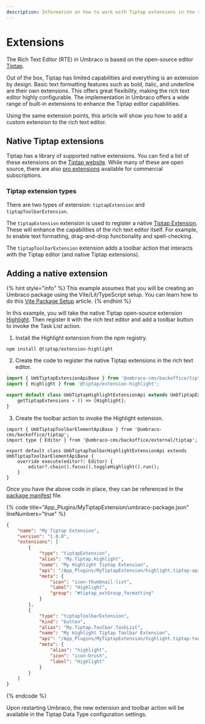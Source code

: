 ```yaml
---
description: Information on how to work with Tiptap extensions in the rich text editor.
---
```


# Extensions

The Rich Text Editor (RTE) in Umbraco is based on the open-source editor [Tiptap](https://tiptap.dev/).

Out of the box, Tiptap has limited capabilities and everything is an extension by design. Basic text formatting features such as bold, italic, and underline are their own extensions. This offers great flexibility, making the rich text editor highly configurable. The implementation in Umbraco offers a wide range of built-in extensions to enhance the Tiptap editor capabilities.

Using the same extension points, this article will show you how to add a custom extension to the rich text editor.

## Native Tiptap extensions

Tiptap has a library of supported native extensions. You can find a list of these extensions on the [Tiptap website](https://tiptap.dev/docs/editor/extensions/overview). While many of these are open source, there are also [pro extensions](https://tiptap.dev/docs/guides/pro-extensions) available for commercial subscriptions.

### Tiptap extension types

There are two types of extension: `tiptapExtension` and `tiptapToolbarExtension`.

The `tiptapExtension` extension is used to register a native [Tiptap Extension](https://tiptap.dev/docs/editor/extensions/). These will enhance the capabilities of the rich text editor itself. For example, to enable text formatting, drag-and-drop functionality and spell-checking.

The `tiptapToolbarExtension` extension adds a toolbar action that interacts with the Tiptap editor (and native Tiptap extensions).


## Adding a native extension

{% hint style="info" %}
This example assumes that you will be creating an Umbraco package using the Vite/Lit/TypeScript setup.
You can learn how to do this [Vite Package Setup](../../../../../customizing/development-flow/vite-package-setup.md) article.
{% endhint %}

In this example, you will take the native Tiptap open-source extension [Highlight](https://tiptap.dev/docs/editor/extensions/marks/highlight). Then register it with the rich text editor and add a toolbar button to invoke the Task List action.

1. Install the Highlight extension from the npm registry.

```
npm install @tiptap/extension-highlight
```

2. Create the code to register the native Tiptap extensions in the rich text editor.

```js
import { UmbTiptapExtensionApiBase } from '@umbraco-cms/backoffice/tiptap';
import { Highlight } from '@tiptap/extension-highlight';

export default class UmbTiptapHighlightExtensionApi extends UmbTiptapExtensionApiBase {
	getTiptapExtensions = () => [Highlight];
}
```

3. Create the toolbar action to invoke the Highlight extension.

```
import { UmbTiptapToolbarElementApiBase } from '@umbraco-cms/backoffice/tiptap';
import type { Editor } from '@umbraco-cms/backoffice/external/tiptap';

export default class UmbTiptapToolbarHighlightExtensionApi extends UmbTiptapToolbarElementApiBase {
    override execute(editor?: Editor) {
        editor?.chain().focus().toggleHighlight().run();
    }
}
```

Once you have the above code in place, they can be referenced in the [package manifest](../../../../../extending/property-editors/package-manifest.md) file.

{% code title="App_Plugins/MyTiptapExtension/umbraco-package.json" lineNumbers="true" %}
```json
{
    "name": "My Tiptap Extension",
    "version": "1.0.0",
    "extensions": [
        {
            "type": "tiptapExtension",
            "alias": "My.Tiptap.Highlight",
            "name": "My Highlight Tiptap Extension",
            "api": "/App_Plugins/MyTiptapExtension/highlight.tiptap-api.js",
            "meta": {
                "icon": "icon-thumbnail-list",
                "label": "Highlight",
                "group": "#tiptap_extGroup_formatting"
            }
        },
        {
            "type": "tiptapToolbarExtension",
            "kind": "button",
            "alias": "My.Tiptap.Toolbar.TaskList",
            "name": "My Highlight Tiptap Toolbar Extension",
            "api": "/App_Plugins/MyTiptapExtension/highlight.tiptap-toolbar-api.js",
            "meta": {
                "alias": "highlight",
                "icon": "icon-brush",
                "label": "Highlight"
            }
        }
    ]
}
```
{% endcode %}

Upon restarting Umbraco, the new extension and toolbar action will be available in the Tiptap Data Type configuration settings.
